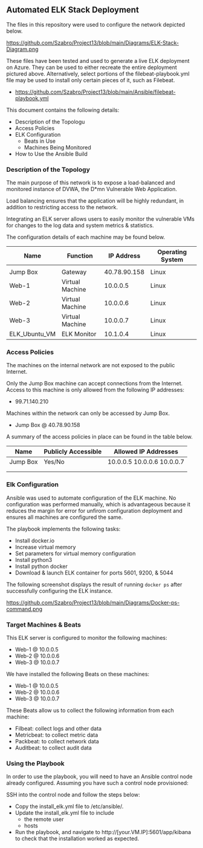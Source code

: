 ## Automated ELK Stack Deployment

The files in this repository were used to configure the network depicted below.

https://github.com/Szabro/Project13/blob/main/Diagrams/ELK-Stack-Diagram.png

These files have been tested and used to generate a live ELK deployment on Azure. They can be used to either recreate the entire deployment pictured above. Alternatively, select portions of the filebeat-playbook.yml file may be used to install only certain pieces of it, such as Filebeat.

  - https://github.com/Szabro/Project13/blob/main/Ansible/filebeat-playbook.yml

This document contains the following details:
- Description of the Topologu
- Access Policies
- ELK Configuration
  - Beats in Use
  - Machines Being Monitored
- How to Use the Ansible Build


### Description of the Topology

The main purpose of this network is to expose a load-balanced and monitored instance of DVWA, the D*mn Vulnerable Web Application.

Load balancing ensures that the application will be highly redundant, in addition to restricting access to the network.

Integrating an ELK server allows users to easily monitor the vulnerable VMs for changes to the log data and system metrics & statistics.

The configuration details of each machine may be found below.

| Name          | Function        | IP Address   | Operating System |
|---------------|-----------------|--------------|------------------|
|               |                 |              |                  |
| Jump Box      | Gateway         | 40.78.90.158 | Linux            |
| Web-1         | Virtual Machine | 10.0.0.5     | Linux            |
| Web-2         | Virtual Machine | 10.0.0.6     | Linux            |
| Web-3         | Virtual Machine | 10.0.0.7     | Linux            |
| ELK_Ubuntu_VM | ELK Monitor     | 10.1.0.4     | Linux            |

### Access Policies

The machines on the internal network are not exposed to the public Internet. 

Only the Jump Box machine can accept connections from the Internet. Access to this machine is only allowed from the following IP addresses:

- 99.71.140.210

Machines within the network can only be accessed by Jump Box.
- Jump Box @ 40.78.90.158

A summary of the access policies in place can be found in the table below.

| Name     | Publicly Accessible |     Allowed IP Addresses    |
|----------|---------------------|-----------------------------|
| Jump Box | Yes/No              | 10.0.0.5 10.0.0.6 10.0.0.7  |
|          |                     |                             |
|          |                     |                             |

### Elk Configuration

Ansible was used to automate configuration of the ELK machine. No configuration was performed manually, which is advantageous because it reduces the margin for error for unfirom configuration deployment and ensures all machines are configured the same.

The playbook implements the following tasks:
- Install docker.io
- Increase virtual memory
- Set parameters for virtual memory configuration
- Install python3
- Install python docker
- Download & launch ELK container for ports  5601, 9200, & 5044

The following screenshot displays the result of running `docker ps` after successfully configuring the ELK instance.

https://github.com/Szabro/Project13/blob/main/Diagrams/Docker-ps-command.png

### Target Machines & Beats
This ELK server is configured to monitor the following machines:
- Web-1 @ 10.0.0.5
- Web-2 @ 10.0.0.6
- Web-3 @ 10.0.0.7

We have installed the following Beats on these machines:
- Web-1 @ 10.0.0.5
- Web-2 @ 10.0.0.6
- Web-3 @ 10.0.0.7

These Beats allow us to collect the following information from each machine:
- Filbeat: collect logs and other data 
- Metricbeat: to collect metric data
- Packbeat: to collect network data
- Auditbeat: to collect audit data

### Using the Playbook
In order to use the playbook, you will need to have an Ansible control node already configured. Assuming you have such a control node provisioned: 

SSH into the control node and follow the steps below:
- Copy the install_elk.yml file to /etc/ansible/.
- Update the install_elk.yml file to include
  - the remote user
  - hosts
- Run the playbook, and navigate to http://[your.VM.IP]:5601/app/kibana to check that the installation worked as expected.